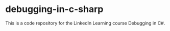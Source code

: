 # debugging-in-c-sharp
This is a code repository for the LinkedIn Learning course Debugging in C#. 
